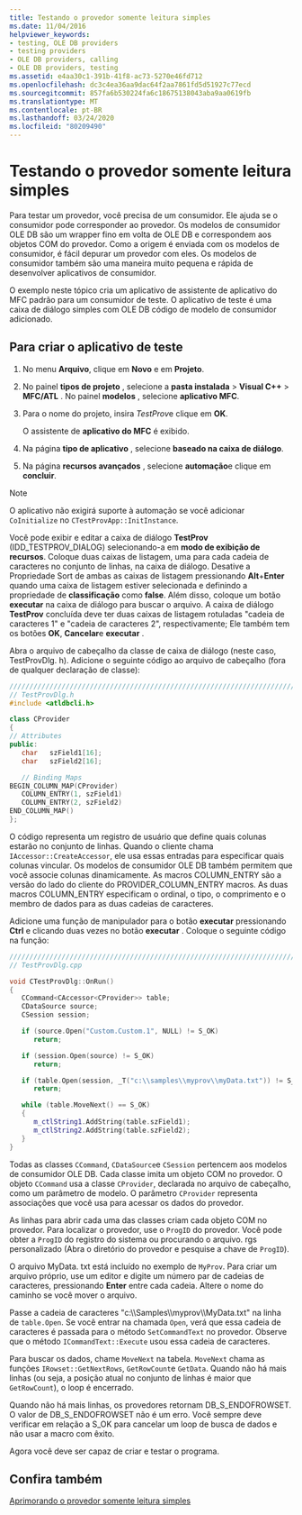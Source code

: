 ```yaml
---
title: Testando o provedor somente leitura simples
ms.date: 11/04/2016
helpviewer_keywords:
- testing, OLE DB providers
- testing providers
- OLE DB providers, calling
- OLE DB providers, testing
ms.assetid: e4aa30c1-391b-41f8-ac73-5270e46fd712
ms.openlocfilehash: dc3c4ea36aa9dac64f2aa7861fd5d51927c77ecd
ms.sourcegitcommit: 857fa6b530224fa6c18675138043aba9aa0619fb
ms.translationtype: MT
ms.contentlocale: pt-BR
ms.lasthandoff: 03/24/2020
ms.locfileid: "80209490"
---
```

# <a name="testing-the-read-only-provider"></a>Testando o provedor somente leitura simples

Para testar um provedor, você precisa de um consumidor. Ele ajuda se o consumidor pode corresponder ao provedor. Os modelos de consumidor OLE DB são um wrapper fino em volta de OLE DB e correspondem aos objetos COM do provedor. Como a origem é enviada com os modelos de consumidor, é fácil depurar um provedor com eles. Os modelos de consumidor também são uma maneira muito pequena e rápida de desenvolver aplicativos de consumidor.

O exemplo neste tópico cria um aplicativo de assistente de aplicativo do MFC padrão para um consumidor de teste. O aplicativo de teste é uma caixa de diálogo simples com OLE DB código de modelo de consumidor adicionado.

## <a name="to-create-the-test-application"></a>Para criar o aplicativo de teste

1. No menu **Arquivo**, clique em **Novo** e em **Projeto**.

1. No painel **tipos de projeto** , selecione a **pasta instalada** > **Visual C++**  > **MFC/ATL** . No painel **modelos** , selecione **aplicativo MFC**.

1. Para o nome do projeto, insira *TestProv*e clique em **OK**.

   O assistente de **aplicativo do MFC** é exibido.

1. Na página **tipo de aplicativo** , selecione **baseado na caixa de diálogo**.

1. Na página **recursos avançados** , selecione **automação**e clique em **concluir**.

> [!NOTE]
> O aplicativo não exigirá suporte à automação se você adicionar `CoInitialize` no `CTestProvApp::InitInstance`.

Você pode exibir e editar a caixa de diálogo **TestProv** (IDD_TESTPROV_DIALOG) selecionando-a em **modo de exibição de recursos**. Coloque duas caixas de listagem, uma para cada cadeia de caracteres no conjunto de linhas, na caixa de diálogo. Desative a Propriedade Sort de ambas as caixas de listagem pressionando **Alt**+**Enter** quando uma caixa de listagem estiver selecionada e definindo a propriedade de **classificação** como **false**. Além disso, coloque um botão **executar** na caixa de diálogo para buscar o arquivo. A caixa de diálogo **TestProv** concluída deve ter duas caixas de listagem rotuladas "cadeia de caracteres 1" e "cadeia de caracteres 2", respectivamente; Ele também tem os botões **OK**, **Cancelar**e **executar** .

Abra o arquivo de cabeçalho da classe de caixa de diálogo (neste caso, TestProvDlg. h). Adicione o seguinte código ao arquivo de cabeçalho (fora de qualquer declaração de classe):

```cpp
////////////////////////////////////////////////////////////////////////
// TestProvDlg.h
#include <atldbcli.h>  

class CProvider
{
// Attributes
public:
   char   szField1[16];
   char   szField2[16];

   // Binding Maps
BEGIN_COLUMN_MAP(CProvider)
   COLUMN_ENTRY(1, szField1)
   COLUMN_ENTRY(2, szField2)
END_COLUMN_MAP()
};
```

O código representa um registro de usuário que define quais colunas estarão no conjunto de linhas. Quando o cliente chama `IAccessor::CreateAccessor`, ele usa essas entradas para especificar quais colunas vincular. Os modelos de consumidor OLE DB também permitem que você associe colunas dinamicamente. As macros COLUMN_ENTRY são a versão do lado do cliente do PROVIDER_COLUMN_ENTRY macros. As duas macros COLUMN_ENTRY especificam o ordinal, o tipo, o comprimento e o membro de dados para as duas cadeias de caracteres.

Adicione uma função de manipulador para o botão **executar** pressionando **Ctrl** e clicando duas vezes no botão **executar** . Coloque o seguinte código na função:

```cpp
///////////////////////////////////////////////////////////////////////
// TestProvDlg.cpp

void CTestProvDlg::OnRun()
{
   CCommand<CAccessor<CProvider>> table;
   CDataSource source;
   CSession session;

   if (source.Open("Custom.Custom.1", NULL) != S_OK)
      return;

   if (session.Open(source) != S_OK)
      return;

   if (table.Open(session, _T("c:\\samples\\myprov\\myData.txt")) != S_OK)
      return;

   while (table.MoveNext() == S_OK)
   {
      m_ctlString1.AddString(table.szField1);
      m_ctlString2.AddString(table.szField2);
   }
}
```

Todas as classes `CCommand`, `CDataSource`e `CSession` pertencem aos modelos de consumidor OLE DB. Cada classe imita um objeto COM no provedor. O objeto `CCommand` usa a classe `CProvider`, declarada no arquivo de cabeçalho, como um parâmetro de modelo. O parâmetro `CProvider` representa associações que você usa para acessar os dados do provedor.

As linhas para abrir cada uma das classes criam cada objeto COM no provedor. Para localizar o provedor, use o `ProgID` do provedor. Você pode obter a `ProgID` do registro do sistema ou procurando o arquivo. rgs personalizado (Abra o diretório do provedor e pesquise a chave de `ProgID`).

O arquivo MyData. txt está incluído no exemplo de `MyProv`. Para criar um arquivo próprio, use um editor e digite um número par de cadeias de caracteres, pressionando **Enter** entre cada cadeia. Altere o nome do caminho se você mover o arquivo.

Passe a cadeia de caracteres "c:\\\Samples\\\myprov\\\MyData.txt" na linha de `table.Open`. Se você entrar na chamada `Open`, verá que essa cadeia de caracteres é passada para o método `SetCommandText` no provedor. Observe que o método `ICommandText::Execute` usou essa cadeia de caracteres.

Para buscar os dados, chame `MoveNext` na tabela. `MoveNext` chama as funções `IRowset::GetNextRows`, `GetRowCount`e `GetData`. Quando não há mais linhas (ou seja, a posição atual no conjunto de linhas é maior que `GetRowCount`), o loop é encerrado.

Quando não há mais linhas, os provedores retornam DB_S_ENDOFROWSET. O valor de DB_S_ENDOFROWSET não é um erro. Você sempre deve verificar em relação a S_OK para cancelar um loop de busca de dados e não usar a macro com êxito.

Agora você deve ser capaz de criar e testar o programa.

## <a name="see-also"></a>Confira também

[Aprimorando o provedor somente leitura simples](../../data/oledb/enhancing-the-simple-read-only-provider.md)
